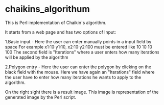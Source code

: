 chaikins_algorithum
===================



This is Perl implementation of Chaikin`s algorithm.

It starts from a web page and has two options of Input:

  1.Basic input - Here the user can enter manually points in a input field by space For example x1:10 y1:10, x2:10 y2:100 
  must be entered like 10 10 10 100 
  The second field is "Iterations" where a user enters how many iterations will be applied by the algorithm

  2.Polygon entry - Here the user can enter the polygon by clicking on the black field with the mouse. Here we have again an "Iterations" field where the user have to enter how many iterations he wants to apply to the algorithm.

On the right sight there is a result image. 
This image is representation of the generated image by the Perl script.
